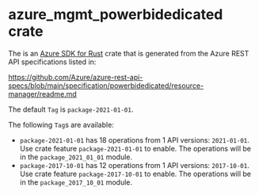 # azure_mgmt_powerbidedicated crate

The is an [Azure SDK for Rust](https://github.com/Azure/azure-sdk-for-rust) crate that is generated from the Azure REST API specifications listed in:

https://github.com/Azure/azure-rest-api-specs/blob/main/specification/powerbidedicated/resource-manager/readme.md

The default `Tag` is `package-2021-01-01`.

The following `Tag`s are available:

- `package-2021-01-01` has 18 operations from 1 API versions: `2021-01-01`. Use crate feature `package-2021-01-01` to enable. The operations will be in the `package_2021_01_01` module.
- `package-2017-10-01` has 12 operations from 1 API versions: `2017-10-01`. Use crate feature `package-2017-10-01` to enable. The operations will be in the `package_2017_10_01` module.